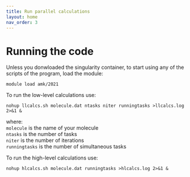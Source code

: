 ```yaml
---
title: Run parallel calculations
layout: home
nav_order: 3
---
```


# Running the code

Unless you donwloaded the singularity container, to start using any of the scripts of the program, load the module:
```
module load amk/2021
```
To run the low-level calculations use:
```
nohup llcalcs.sh molecule.dat ntasks niter runningtasks >llcalcs.log 2>&1 &
```
where:  
<code>molecule</code> is the name of your molecule  
<code>ntasks</code> is the number of tasks  
<code>niter</code> is the number of iterations  
<code>runningtasks</code> is the number of simultaneous tasks  

To run the high-level calculations use:
```
nohup hlcalcs.sh molecule.dat runningtasks >hlcalcs.log 2>&1 &
```
